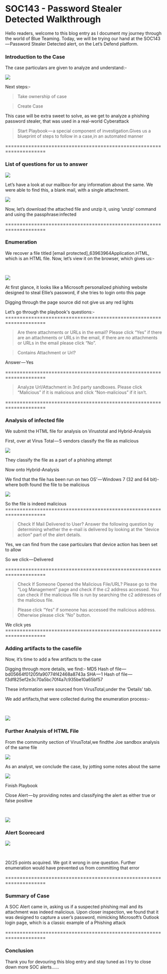 # SOC143 - Password Stealer Detected Walkthrough

Hello readers, welcome to this blog entry as I document my journey through the world of Blue Teaming. Today, we will be trying our hand at the SOC143 — Password Stealer Detected alert, on the Let’s Defend platform.

### Introduction to the Case

The case particulars are given to analyze and understand:-

![](https://cdn-images-1.medium.com/max/1000/1\*0wZPA1nJXMuq1Txm30QHQw.png)

Next steps:-

> Take ownership of case

> Create Case

This case will be extra sweet to solve, as we get to analyze a phishing password stealer, that was used in a real-world Cyberattack

> Start Playbook — a special component of investigation.Gives us a blueprint of steps to follow in a case,in an automated manner

\====================================================================

### List of questions for us to answer

![](https://cdn-images-1.medium.com/max/1000/1\*J-nZRo10XtKD4FgGxtuBcQ.png)

Let’s have a look at our mailbox-for any information about the same. We were able to find this, a blank mail, with a single attachment.​

![](https://cdn-images-1.medium.com/max/1000/1\*BSGsYLxWXydLsGHqoUrsog.png)

Now, let’s download the attached file and unzip it, using ‘unzip’ command and using the passphrase:infected

\====================================================================

### E**numeration**

We recover a file titled \[email protected]\_63963964Application.HTML, which is an HTML file. Now, let’s view it on the browser, which gives us:-

​

![](https://cdn-images-1.medium.com/max/1000/1\*VWD7cwxxTG-Ibz-FYwNzJQ.png)

​At first glance, it looks like a Microsoft personalized phishing website designed to steal Ellie’s password, if she tries to login onto this page

Digging through the page source did not give us any red lights

Let’s go through the playbook's questions:- ====================================================================

> Are there attachments or URLs in the email? Please click “Yes” if there are an attachments or URLs in the email, if there are no attachments or URLs in the email please click “No”.

> Contains Attachment or Url?

Answer — Yes

\====================================================================

> Analyze Url/Attachment in 3rd party sandboxes. Please click “Malicious” if it is malicious and click “Non-malicious” if it isn’t.

\====================================================================

### **Analysis of infected file**

We submit the HTML file for analysis on Virustotal and Hybrid-Analysis

First, over at Virus Total — 5 vendors classify the file as malicious​

![](https://cdn-images-1.medium.com/max/1000/1\*1z9vmwyX7MM-KT4D6Qr8uw.png)

​They classify the file as a part of a phishing attempt

Now onto Hybrid-Analysis

We find that the file has been run on two OS’ — Windows 7 (32 and 64 bit)-where both found the file to be malicious

![](https://cdn-images-1.medium.com/max/1000/1\*WiqTpy5CtfYPm8rK93en7A.png)

​So the file is indeed malicious ====================================================================

> Check If Mail Delivered to User? Answer the following question by determining whether the e-mail is delivered by looking at the “device action” part of the alert details.

Yes, we can find from the case particulars that device action has been set to allow

So we click — Delivered

\====================================================================

> Check If Someone Opened the Malicious File/URL? Please go to the “Log Management” page and check if the c2 address accessed. You can check if the malicious file is run by searching the c2 addresses of the malicious file.

> Please click “Yes” if someone has accessed the malicious address. Otherwise please click “No” button.

We click yes ====================================================================

### **Adding artifacts to the casefile**

Now, it’s time to add a few artifacts to the case

Digging through more details, we find:- MD5 Hash of file — bd05664f01205fa90774f42468a8743a SHA — 1 Hash of file — f3df825ef2e3c70a5bc70f4a7c935be10a65bf57

These information were sourced from VirusTotal,under the ‘Details’ tab.

We add artifacts,that were collected during the enumeration process:-

​

![](https://cdn-images-1.medium.com/max/1000/1\*dHCuTZdYZ6ZMdevUwcLRHQ.png)

### F**urther Analysis of HTML File**&#x20;

From the community section of VirusTotal,we findthe Joe sandbox analysis of the same file​

![](https://cdn-images-1.medium.com/max/1000/1\*Sh-7zbLIJfV\_IMAAmQAOeA.png)

As an analyst, we conclude the case, by jotting some notes about the same

![](https://cdn-images-1.medium.com/max/1000/1\*0JtLYxjx2MMU3\_xlqUXt3w.png)

​Finish Playbook

Close Alert — by providing notes and classifying the alert as either true or false positive

​

![](https://cdn-images-1.medium.com/max/1000/1\*0uNcxWEjae2NVJ-rXiX7Yg.png)

### Alert Scorecard

![](https://cdn-images-1.medium.com/max/1000/1\*f8ALacksYVE641bmdxYmSQ.png)

​

20/25 points acquired. We got it wrong in one question. Further enumeration would have prevented us from committing that error

\====================================================================

### **Summary of Case**

A SOC Alert came in, asking us if a suspected phishing mail and its attachment was indeed malicious. Upon closer inspection, we found that it was designed to capture a user’s password, mimicking Microsoft’s Outlook login page, which is a classic example of a Phishing attack

\====================================================================

### Conclusion

Thank you for devouring this blog entry and stay tuned as I try to close down more SOC alerts……
